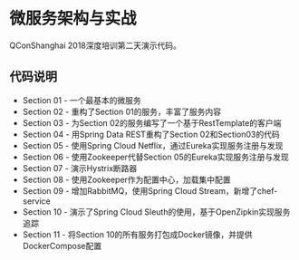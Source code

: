 # 微服务架构与实战

QConShanghai 2018深度培训第二天演示代码。

## 代码说明

* Section 01 - 一个最基本的微服务
* Section 02 - 重构了Section 01的服务，丰富了服务内容
* Section 03 - 为Section 02的服务编写了一个基于RestTemplate的客户端
* Section 04 - 用Spring Data REST重构了Section 02和Section03的代码
* Section 05 - 使用Spring Cloud Netflix，通过Eureka实现服务注册与发现
* Section 06 - 使用Zookeeper代替Section 05的Eureka实现服务注册与发现
* Section 07 - 演示Hystrix断路器
* Section 08 - 使用Zookeeper作为配置中心，加载集中配置
* Section 09 - 增加RabbitMQ，使用Spring Cloud Stream，新增了chef-service
* Section 10 - 演示了Spring Cloud Sleuth的使用，基于OpenZipkin实现服务追踪
* Section 11 - 将Section 10的所有服务打包成Docker镜像，并提供DockerCompose配置

